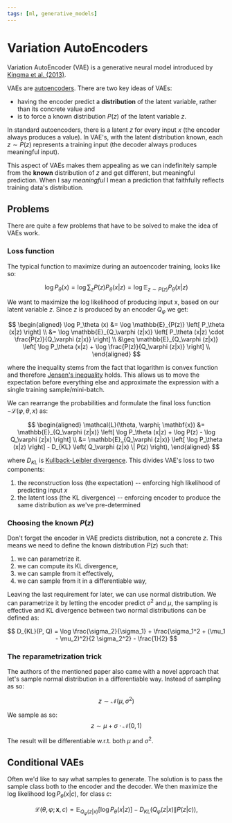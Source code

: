 ```yaml
---
tags: [ml, generative_models]
---
```


# Variation AutoEncoders

Variation AutoEncoder (VAE) is a generative neural model introduced by [Kingma
et al. (2013)](https://arxiv.org/pdf/1312.6114).

VAEs are [autoencoders](./autoencoder.md). There are two key ideas of VAEs:

- having the encoder predict a **distribution** of the latent variable, rather than its
  concrete value and
- is to force a known distribution $P(z)$ of the latent variable $z$.

In standard autoencoders, there is a latent $z$ for every input $x$ (the encoder
always produces a value). In VAE's, with the latent distribution known, each $z
\sim P(z)$ represents a training input (the decoder always produces meaningful input).

This aspect of VAEs makes them appealing as we can indefinitely sample from the
**known** distribution of $z$ and get different, but meaningful prediction. When
I say *meaningful* I mean a prediction that faithfully reflects training data's
distribution.

## Problems

There are quite a few problems that have to be solved to make the idea of VAEs
work.

### Loss function

The typical function to maximize during an autoencoder training, looks like so:

$$
\log P_\theta(x) =
\log \sum_z P(z) P_\theta(x | z) =
\log \mathbb{E}_{z \sim P(z)} P_\theta(x | z)
$$

We want to maximize the log likelihood of producing input x, based on our latent
variable $z$. Since $z$ is produced by an encoder $Q_\varphi$ we get:

$$
\begin{aligned}
  \log P_\theta (x) &= \log \mathbb{E}_{P(z)} \left[ P_\theta (x|z) \right] \\
  &= \log \mathbb{E}_{Q_\varphi (z|x)} \left[ P_\theta (x|z) \cdot \frac{P(z)}{Q_\varphi (z|x)} \right] \\
  &\geq \mathbb{E}_{Q_\varphi (z|x)} \left[ \log P_\theta (x|z) + \log \frac{P(z)}{Q_\varphi (z|x)} \right] \\
\end{aligned}
$$

where the inequality stems from the fact that logarithm is convex function and therefore [Jensen's
inequality](https://en.wikipedia.org/wiki/Jensen's_inequality) holds. This
allows us to move the expectation before everything else and approximate the
expression with a single training sample/mini-batch.

We can rearrange the probabilities and formulate the final loss function
$-\mathcal{L}(\varphi, \theta, x)$ as:

$$
\begin{aligned}
\mathcal{L}(\theta, \varphi; \mathbf{x})
&= \mathbb{E}_{Q_\varphi (z|x)} \left[ \log P_\theta (x|z) + \log P(z) - \log Q_\varphi (z|x) \right] \\
&= \mathbb{E}_{Q_\varphi (z|x)} \left[ \log P_\theta (x|z) \right] - D_{KL} \left( Q_\varphi (z|x) \| P(z) \right),
\end{aligned}
$$

where $D_{KL}$ is [Kullback-Leibler
divergence](./kullback_leibler_divergence.md). This divides VAE's loss to two
components:

1. the reconstruction loss (the expectation) -- enforcing high likelihood of
   predicting input $x$
2. the latent loss (the KL divergence) -- enforcing encoder to produce the same
   distribution as we've pre-determined

### Choosing the known $P(z)$

Don't forget the encoder in VAE predicts distribution, not a concrete $z$. This
means we need to define the known distribution $P(z)$ such that:

1. we can parametrize it.
1. we can compute its KL divergence,
1. we can sample from it effectively,
1. we can sample from it in a differentiable way,

Leaving the last requirement for later, we can use normal distribution. We can
parametrize it by letting the encoder predict $\sigma^2$ and $\mu$, the sampling
is effective and KL divergence between two normal distributions can be defined
as:

$$
D_{KL}(P, Q) = \log \frac{\sigma_2}{\sigma_1} + \frac{\sigma_1^2 + (\mu_1 - \mu_2)^2}{2 \sigma_2^2} - \frac{1}{2}
$$


### The reparametrization trick

The authors of the mentioned paper also came with a novel approach that let's
sample normal distribution in a differentiable way. Instead of sampling as so:

$$
z \sim \mathcal{N}(\mu, \sigma^2)
$$

We sample as so:
$$
z \sim \mu + \sigma \cdot \mathcal{N}(0, 1)
$$

The result will be differentiable w.r.t. both $\mu$ and $\sigma^2$.

## Conditional VAEs

Often we'd like to say what samples to generate. The solution is to pass the
sample class both to the encoder and the decoder. We then maximize the
log likelihood $\log P_\theta(x|c)$, for class $c$:

$$
\mathcal{L}(\theta, \varphi; \mathbf{x}, c) =
\mathbb{E}_{Q_\varphi (z|x)} \left[
  \log P_\theta (x|z)
\right] - D_{KL} \left(
  Q_\varphi (z|x) \| P(z|c)
\right),
$$
